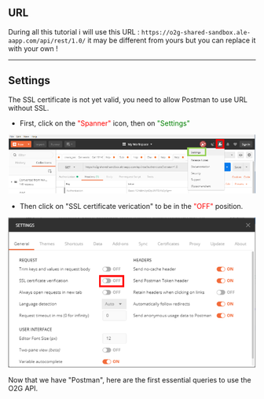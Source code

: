 ## URL

During all this tutorial i will use this URL : `https://o2g-shared-sandbox.ale-aapp.com/api/rest/1.0/` it may be different from yours but you can replace it with your own !

---

## Settings

The SSL certificate is not yet valid, you need to allow Postman to use URL without SSL.

* First, click on the <span style="color:red">"Spanner"</span> icon, then on <span style="color:green">"Settings"</span>

![download](pics/settings.png)

* Then click on "SSL certificate verication" to be in the <span style="color:red">"OFF"</span> position.

![download](pics/SSL_OFF.png)

Now that we have "Postman", here are the first essential queries to use the O2G API.